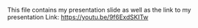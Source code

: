This file contains my presentation slide as well as the link to my presentation
Link:
https://youtu.be/9f6ExdSKITw
